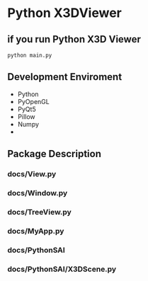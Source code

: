 # Python X3DViewer

## if you run Python X3D Viewer
```
python main.py
```

## Development Enviroment

- Python
- PyOpenGL
- PyQt5
- Pillow
- Numpy
- 

## Package Description

### docs/View.py

### docs/Window.py

### docs/TreeView.py

### docs/MyApp.py

### docs/PythonSAI

### docs/PythonSAI/X3DScene.py
